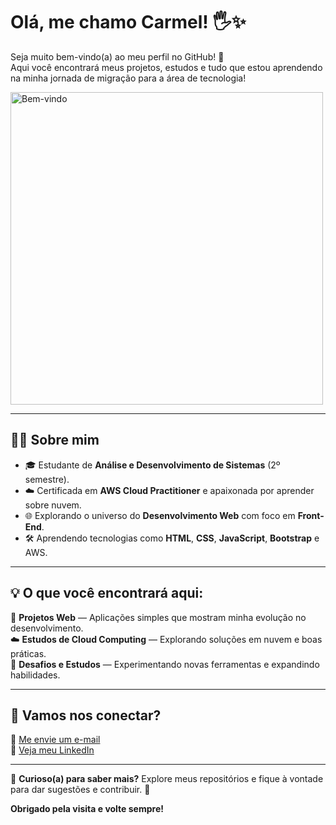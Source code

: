 # Olá, me chamo Carmel! 🖐️✨

Seja muito bem-vindo(a) ao meu perfil no GitHub! 🚀  
Aqui você encontrará meus projetos, estudos e tudo que estou aprendendo na minha jornada de migração para a área de tecnologia!  

<img src="https://media.giphy.com/media/26tn33aiTi1jkl6H6/giphy.gif" alt="Bem-vindo" width="500"/>

---

## 👩‍💻 Sobre mim

- 🎓 Estudante de **Análise e Desenvolvimento de Sistemas** (2º semestre).  
- ☁️ Certificada em **AWS Cloud Practitioner** e apaixonada por aprender sobre nuvem.  
- 🌐 Explorando o universo do **Desenvolvimento Web** com foco em **Front-End**.  
- 🛠️ Aprendendo tecnologias como **HTML**, **CSS**, **JavaScript**, **Bootstrap** e AWS.  

---

## 💡 O que você encontrará aqui:

📁 **Projetos Web** — Aplicações simples que mostram minha evolução no desenvolvimento.  
☁️ **Estudos de Cloud Computing** — Explorando soluções em nuvem e boas práticas.  
📘 **Desafios e Estudos** — Experimentando novas ferramentas e expandindo habilidades.  

---

## 🤝 Vamos nos conectar?

💌 [Me envie um e-mail](mailto:carmelramos@gmail.com)  
📌 [Veja meu LinkedIn](https://linkedin.com/in/carmel-ramos)  

---

👀 **Curioso(a) para saber mais?** Explore meus repositórios e fique à vontade para dar sugestões e contribuir. 🚀  

**Obrigado pela visita e volte sempre!**  

